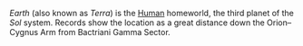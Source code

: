 _Earth_ (also known as _Terra_) is the [Human](Humans) homeworld, the third planet of the _Sol_ system. Records show the location as a great distance down the Orion–Cygnus Arm from Bactriani Gamma Sector.

